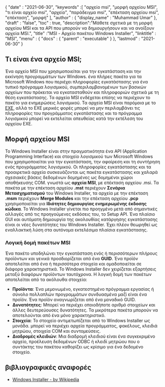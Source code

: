 {
  "date" : "2021-06-30",
  "keywords" :[ "αρχείο msi", "μορφή αρχείου MSI", "τι είναι αρχείο msi", "αρχείο", "παράδειγμα msi", "επέκταση αρχείου msi", "επέκταση", "μορφή" ],
  "author" : {
    "display_name" : "Muhammad Umar"
},
  "draft" : "false",
  "toc" : true,
  "description":"Μάθετε σχετικά με τη μορφή αρχείου MSI και τα API που μπορούν να δημιουργήσουν και να ανοίξουν αρχεία MSI.",
  "title" :"MSI - Αρχείο πακέτου Windows Installer",
  "linktitle" : "MSI",
  "menu" : {
    "docs" : {
      "parent" : "executable"
}
},
  "lastmod" : "2021-06-30"
}

## Τι είναι ένα αρχείο MSI;
Ένα αρχείο MSI που χρησιμοποιείται για την εγκατάσταση και την εκκίνηση προγραμμάτων των Windows. ένα πλήρες πακέτο για τα Microsoft Windows που περιέχει πληροφορίες εγκατάστασης για ένα τυπικό πρόγραμμα λογισμικού, συμπεριλαμβανομένων των βασικών αρχείων που πρόκειται να εγκατασταθούν και πληροφοριών σχετικά με τη θέση εγκατάστασης. Τα αρχεία MSI ενδέχεται επίσης να περιέχουν το πακέτο για ενημερώσεις λογισμικού. Τα αρχεία MSI είναι παρόμοια με το [EXE](/el/executable/exe/), αλλά το EXE μερικές φορές μπορεί να μην περιλαμβάνει τις πληροφορίες του προγράμματος εγκατάστασης και το πρόγραμμα λογισμικού μπορεί να εκτελείται απευθείας κατά την εκτέλεση του αρχείου EXE.

## Μορφή αρχείου MSI
Το Windows Installer είναι στην πραγματικότητα ένα API (Application Programming Interface) και στοιχείο λογισμικού των Microsoft Windows που χρησιμοποιείται για την εγκατάσταση, την αφαίρεση και τη συντήρηση ενός προγράμματος λογισμικού. Οι πληροφορίες εγκατάστασης και τα προαιρετικά αρχεία συσκευάζονται ως πακέτα εγκατάστασης και χαλαρά σχεσιακές βάσεις δεδομένων δομημένες ως δομημένοι χώροι αποθήκευσης COM. γνωστά ως **αρχεία MSI**, με επέκταση αρχείου .msi. Τα πακέτα με την επέκταση αρχείου **.mst** περιέχουν **Σενάρια Μετασχηματισμού** του Windows Installer, τα αρχεία με την επέκταση **.msm** περιέχουν **Merge Modules** και την επέκταση αρχείου **.pcp** χρησιμοποιείται για **Ιδιότητες δημιουργίας ενημερωμένης έκδοσης κώδικα**. Το Windows Installer γίνεται πιο προηγμένο μετά από σημαντικές αλλαγές από τις προηγούμενες εκδόσεις του, το Setup API. Ένα πλαίσιο GUI και αυτόματη δημιουργία της ακολουθίας κατάργησης εγκατάστασης είναι οι νέες δυνατότητες του Windows Installer. Έχει πλέον θεωρηθεί ως εναλλακτική λύση στα αυτόνομα εκτελέσιμα πλαίσια εγκατάστασης.

### Λογική δομή πακέτων MSI
Ένα πακέτο υποδηλώνει την εγκατάσταση ενός ή περισσότερων πλήρους προϊόντων και γενικά προσδιορίζεται από ένα **GUID**. Ένα προϊόν αποτελείται από ένα ή περισσότερα στοιχεία και ομαδοποιείται σε διάφορα χαρακτηριστικά. Το Windows Installer δεν χειρίζεται εξαρτήσεις μεταξύ διαφόρων προϊόντων ταυτόχρονα. Η λογική δομή των πακέτων αποτελείται από τα ακόλουθα στοιχεία:

- **Προϊόντα**: Ένα μεμονωμένο, εγκατεστημένο πρόγραμμα εργασίας ή σύνολο πολλαπλών προγραμμάτων συνδυασμένα μαζί είναι ένα προϊόν. Ένα προϊόν αναγνωρίζεται από ένα μοναδικό GUID.
- **Δυνατότητες**: Μπορεί να περιέχει οποιοδήποτε αριθμό στοιχείων και άλλες δευτερεύουσες δυνατότητες. Τα μικρότερα πακέτα μπορούν να αποτελούνται από ένα μόνο χαρακτηριστικό.
- **Στοιχεία**: Το στοιχείο αντιμετωπίζεται από το Windows Installer ως μονάδα. μπορεί να περιέχει αρχεία προγράμματος, φακέλους, κλειδιά μητρώου, στοιχεία COM και συντομεύσεις.
- **Διαδρομές κλειδιών**: Μια διαδρομή κλειδιού είναι ένα συγκεκριμένο αρχείο, προέλευση δεδομένων ODBC ή κλειδί μητρώου που ο συντάκτης του πακέτου καθορίζει ως κρίσιμο για ένα δεδομένο στοιχείο.

## βιβλιογραφικές αναφορές

* [Windows Installer - by Wikipedia](https://en.wikipedia.org/wiki/Windows_Installer)


